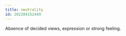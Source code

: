 ```yaml
---
title: neutrality
id: 202204152449
---
```


Absence of decided views, expression or strong feeling.
